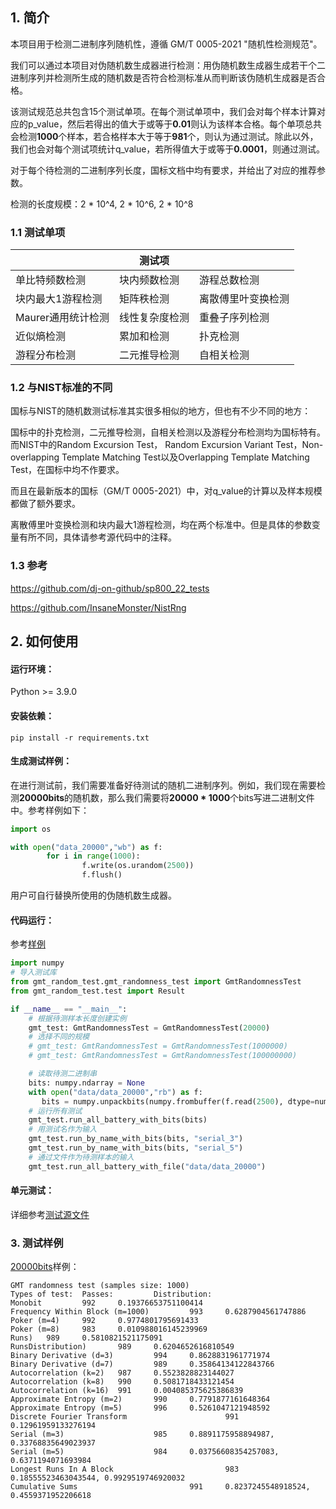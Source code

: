 ## 1. 简介

本项目用于检测二进制序列随机性，遵循 GM/T 0005-2021 "随机性检测规范"。

我们可以通过本项目对伪随机数生成器进行检测：用伪随机数生成器生成若干个二进制序列并检测所生成的随机数是否符合检测标准从而判断该伪随机生成器是否合格。

该测试规范总共包含15个测试单项。在每个测试单项中，我们会对每个样本计算对应的p_value，然后若得出的值大于或等于**0.01**则认为该样本合格。每个单项总共会检测**1000**个样本，若合格样本大于等于**981**个，则认为通过测试。除此以外，我们也会对每个测试项统计q_value，若所得值大于或等于**0.0001**，则通过测试。

对于每个待检测的二进制序列长度，国标文档中均有要求，并给出了对应的推荐参数。

检测的长度规模：2 * 10^4, 2 * 10^6, 2 * 10^8

### 1.1 测试单项
|| 测试项| |
|--|--| --|
| 单比特频数检测| 块内频数检测| 游程总数检测|
| 块内最大1游程检测| 矩阵秩检测| 离散傅里叶变换检测|
| Maurer通用统计检测| 线性复杂度检测| 重叠子序列检测|
| 近似熵检测| 累加和检测| 扑克检测|
| 游程分布检测| 二元推导检测| 自相关检测|

### 1.2 与NIST标准的不同

国标与NIST的随机数测试标准其实很多相似的地方，但也有不少不同的地方：

国标中的扑克检测，二元推导检测，自相关检测以及游程分布检测均为国标特有。而NIST中的Random Excursion Test， Random Excursion Variant Test，Non-overlapping Template Matching Test以及Overlapping Template Matching Test，在国标中均不作要求。

而且在最新版本的国标（GM/T 0005-2021）中，对q_value的计算以及样本规模都做了额外要求。

离散傅里叶变换检测和块内最大1游程检测，均在两个标准中。但是具体的参数变量有所不同，具体请参考源代码中的注释。

### 1.3 参考

https://github.com/dj-on-github/sp800_22_tests

https://github.com/InsaneMonster/NistRng

## 2. 如何使用

#### 运行环境： 

Python >= 3.9.0

#### 安装依赖：

```
pip install -r requirements.txt
```

#### 生成测试样例：

在进行测试前，我们需要准备好待测试的随机二进制序列。例如，我们现在需要检测**20000bits**的随机数，那么我们需要将**20000 * 1000**个bits写进二进制文件中。参考样例如下：

```python
import os 

with open("data_20000","wb") as f:
        for i in range(1000):
                f.write(os.urandom(2500))
                f.flush()
```

用户可自行替换所使用的伪随机数生成器。

#### 代码运行：

参考[样例](example.py)

```python
import numpy
# 导入测试库
from gmt_random_test.gmt_randomness_test import GmtRandomnessTest
from gmt_random_test.test import Result

if __name__ == "__main__":
    # 根据待测样本长度创建实例
    gmt_test: GmtRandomnessTest = GmtRandomnessTest(20000)
    # 选择不同的规模
    # gmt_test: GmtRandomnessTest = GmtRandomnessTest(1000000)
    # gmt_test: GmtRandomnessTest = GmtRandomnessTest(100000000)

    # 读取待测二进制串
    bits: numpy.ndarray = None
    with open("data/data_20000","rb") as f:
       bits = numpy.unpackbits(numpy.frombuffer(f.read(2500), dtype=numpy.uint8))
    # 运行所有测试
    gmt_test.run_all_battery_with_bits(bits)
    # 用测试名作为输入
    gmt_test.run_by_name_with_bits(bits, "serial_3")
    gmt_test.run_by_name_with_bits(bits, "serial_5")
    # 通过文件作为待测样本的输入
    gmt_test.run_all_battery_with_file("data/data_20000")
```

#### 单元测试：

详细参考[测试源文件](tests.py)

### 3. 测试样例

[20000bits](data/data_20000)样例：

```
GMT randomness test (samples size: 1000)
Types of test:  Passes:         Distribution:
Monobit         992     0.19376653751100414
Frequency Within Block (m=1000)         993     0.6287904561747886
Poker (m=4)     992     0.9774801795691433
Poker (m=8)     983     0.010988016145239969
Runs)   989     0.5810821521175091
RunsDistribution)       989     0.6204652616810549
Binary Derivative (d=3)         994     0.8628831961771974
Binary Derivative (d=7)         989     0.35864134122843766
Autocorrelation (k=2)   987     0.5523828823144027
Autocorrelation (k=8)   990     0.5081718433121454
Autocorrelation (k=16)  991     0.004085375625386839
Approximate Entropy (m=2)       990     0.7791877161648364
Approximate Entropy (m=5)       996     0.5261047121948592
Discrete Fourier Transform                      991     0.12961959133276194
Serial (m=3)                    985     0.8891175958894987, 0.33768835649023937
Serial (m=5)                    984     0.03756608354257083, 0.6371194071693984
Longest Runs In A Block                         983     0.18555523463043544, 0.9929519746920032
Cumulative Sums                         991     0.8237245548918524, 0.4559371952206618
```